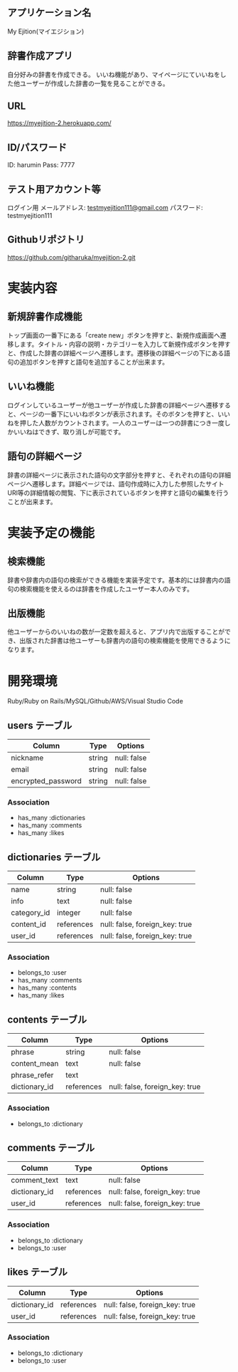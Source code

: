 ## アプリケーション名
My Ejition(マイエジション)

## 辞書作成アプリ
自分好みの辞書を作成できる。
いいね機能があり、マイページにていいねをした他ユーザーが作成した辞書の一覧を見ることができる。

## URL
https://myejition-2.herokuapp.com/

## ID/パスワード
ID: harumin
Pass: 7777

## テスト用アカウント等
ログイン用
メールアドレス: testmyejition111@gmail.com
パスワード: testmyejition111

## Githubリポジトリ
https://github.com/githaruka/myejition-2.git

# 実装内容
## 新規辞書作成機能
トップ画面の一番下にある「create new」ボタンを押すと、新規作成画面へ遷移します。タイトル・内容の説明・カテゴリーを入力して新規作成ボタンを押すと、作成した辞書の詳細ページへ遷移します。遷移後の詳細ページの下にある語句の追加ボタンを押すと語句を追加することが出来ます。

## いいね機能
ログインしているユーザーが他ユーザーが作成した辞書の詳細ページへ遷移すると、ページの一番下にいいねボタンが表示されます。そのボタンを押すと、いいねを押した人数がカウントされます。一人のユーザーは一つの辞書につき一度しかいいねはできず、取り消しが可能です。

## 語句の詳細ページ
辞書の詳細ページに表示された語句の文字部分を押すと、それぞれの語句の詳細ページへ遷移します。詳細ページでは、語句作成時に入力した参照したサイトURl等の詳細情報の閲覧、下に表示されているボタンを押すと語句の編集を行うことが出来ます。

# 実装予定の機能
## 検索機能
辞書や辞書内の語句の検索ができる機能を実装予定です。基本的には辞書内の語句の検索機能を使えるのは辞書を作成したユーザー本人のみです。

## 出版機能
他ユーザーからのいいねの数が一定数を超えると、アプリ内で出版することができ、出版された辞書は他ユーザーも辞書内の語句の検索機能を使用できるようになります。

# 開発環境
Ruby/Ruby on Rails/MySQL/Github/AWS/Visual Studio Code



## users テーブル

| Column              | Type   | Options     |
| ------------------- | ------ | ----------- |
| nickname            | string | null: false |
| email               | string | null: false |
| encrypted_password  | string | null: false |

### Association

- has_many :dictionaries
- has_many :comments
- has_many :likes

## dictionaries テーブル

| Column               | Type       | Options     |
| -------------------- | ---------- | ----------- |
| name                 | string     | null: false |
| info                 | text       | null: false |
| category_id          | integer    | null: false |
| content_id           | references | null: false, foreign_key: true |
| user_id              | references | null: false, foreign_key: true |

### Association 

- belongs_to :user
- has_many :comments
- has_many :contents
- has_many :likes

## contents テーブル

| Column               | Type       | Options     |
| -------------------- | ---------- | ----------- |
| phrase               | string     | null: false |
| content_mean         | text       | null: false |
| phrase_refer         | text       |
| dictionary_id        | references | null: false, foreign_key: true |

### Association 

- belongs_to :dictionary

## comments テーブル

| Column               | Type       | Options     |
| -------------------- | ---------- | ----------- |
| comment_text         | text       | null: false |
| dictionary_id        | references | null: false, foreign_key: true |
| user_id              | references | null: false, foreign_key: true |

### Association 

- belongs_to :dictionary
- belongs_to :user

## likes テーブル

| Column        | Type       | Options     |
| ------------- | ---------- | ----------- |
| dictionary_id | references | null: false, foreign_key: true |
| user_id       | references | null: false, foreign_key: true |

### Association 

- belongs_to :dictionary
- belongs_to :user